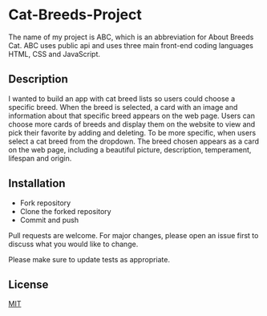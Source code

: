 # Cat-Breeds-Project


The name of my project is ABC, which is an abbreviation for About Breeds Cat.
ABC uses public api and uses three main front-end coding languages HTML, CSS and JavaScript. 



## Description


I wanted to build an app with cat breed lists so users could choose a specific breed. When the breed is selected, a card with an image and information about that specific breed appears on the web page. Users can choose more cards of breeds and display them on the website to view and pick their favorite by adding and deleting.
To be more specific, when users select a cat breed from the dropdown. The breed chosen appears as a card on the web page, including a beautiful picture, description, temperament, lifespan and origin.



## Installation

* Fork repository
* Clone the forked repository  
* Commit and push

Pull requests are welcome. For major changes, please open an issue first
to discuss what you would like to change.

Please make sure to update tests as appropriate.



## License


[MIT](https://choosealicense.com/licenses/mit/)


